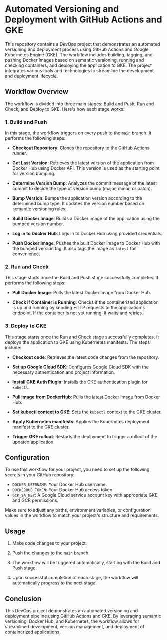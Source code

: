 # Automated Versioning and Deployment with GitHub Actions and GKE

This repository contains a DevOps project that demonstrates an automated versioning and deployment process using GitHub Actions and Google Kubernetes Engine (GKE). The workflow includes building, tagging, and pushing Docker images based on semantic versioning, running and checking containers, and deploying the application to GKE. The project integrates various tools and technologies to streamline the development and deployment lifecycle.

## Workflow Overview

The workflow is divided into three main stages: Build and Push, Run and Check, and Deploy to GKE. Here's how each stage works:

### 1. Build and Push

In this stage, the workflow triggers on every push to the `main` branch. It performs the following steps:

- **Checkout Repository**: Clones the repository to the GitHub Actions runner.

- **Get Last Version**: Retrieves the latest version of the application from Docker Hub using Docker API. This version is used as the starting point for version bumping.

- **Determine Version Bump**: Analyzes the commit message of the latest commit to decide the type of version bump (major, minor, or patch).

- **Bump Version**: Bumps the application version according to the determined bump type. It updates the version number based on semantic versioning rules.

- **Build Docker Image**: Builds a Docker image of the application using the bumped version number.

- **Log in to Docker Hub**: Logs in to Docker Hub using provided credentials.

- **Push Docker Image**: Pushes the built Docker image to Docker Hub with the bumped version tag. It also tags the image as `latest` for convenience.

### 2. Run and Check

This stage starts once the Build and Push stage successfully completes. It performs the following steps:

- **Pull Docker Image**: Pulls the latest Docker image from Docker Hub.

- **Check if Container is Running**: Checks if the containerized application is up and running by sending HTTP requests to the application's endpoint. If the container is not yet running, it waits and retries.

### 3. Deploy to GKE

This stage starts once the Run and Check stage successfully completes. It deploys the application to GKE using Kubernetes manifests. The steps include:

- **Checkout code**: Retrieves the latest code changes from the repository.

- **Set up Google Cloud SDK**: Configures Google Cloud SDK with the necessary authentication and project information.

- **Install GKE Auth Plugin**: Installs the GKE authentication plugin for `kubectl`.

- **Pull image from DockerHub**: Pulls the latest Docker image from Docker Hub.

- **Set kubectl context to GKE**: Sets the `kubectl` context to the GKE cluster.

- **Apply Kubernetes manifests**: Applies the Kubernetes deployment manifest to the GKE cluster.

- **Trigger GKE rollout**: Restarts the deployment to trigger a rollout of the updated application.

## Configuration

To use this workflow for your project, you need to set up the following secrets in your GitHub repository:

- `DOCKER_USERNAME`: Your Docker Hub username.
- `DOCKERHUB_TOKEN`: Your Docker Hub access token.
- `GCP_SA_KEY`: A Google Cloud service account key with appropriate GKE and GCR permissions.

Make sure to adjust any paths, environment variables, or configuration values in the workflow to match your project's structure and requirements.

## Usage

1. Make code changes to your project.

2. Push the changes to the `main` branch.

3. The workflow will be triggered automatically, starting with the Build and Push stage.

4. Upon successful completion of each stage, the workflow will automatically progress to the next stage.

## Conclusion

This DevOps project demonstrates an automated versioning and deployment pipeline using GitHub Actions and GKE. By leveraging semantic versioning, Docker Hub, and Kubernetes, the workflow allows for streamlined development, version management, and deployment of containerized applications.
